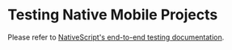 # Testing Native Mobile Projects

Please refer to [NativeScript's end-to-end testing documentation](https://v7.docs.nativescript.org/tooling/testing/end-to-end-testing/overview).
